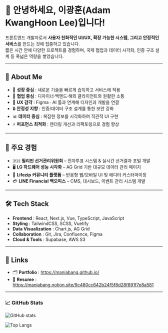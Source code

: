 # 👋 안녕하세요, 이광훈(Adam KwangHoon Lee)입니다!  

프론트엔드 개발자로서 **사용자 친화적인 UI/UX, 확장 가능한 시스템, 그리고 안정적인 서비스**를 만드는 것에 집중하고 있습니다.  
짧은 시간 안에 다양한 프로젝트를 경험하며, 국제 협업과 데이터 시각화, 인증 구조 설계 등 폭넓은 역량을 쌓았습니다.  

---

## 🚀 About Me
- 🌱 **성장 중심** : 새로운 기술을 빠르게 습득하고 서비스에 적용  
- 🤝 **협업 중심** : 디자이너·백엔드·해외 클라이언트와 원활한 소통  
- 🎨 **UX 감각** : Figma · AI 툴과 연계해 디자인과 개발을 연결  
- 🔒 **안정성 지향** : 인증/데이터 구조 설계를 통한 보안 강화  
- 📊 **데이터 중심** : 복잡한 정보를 시각화하여 직관적 UI 구현  
- ⚡ **퍼포먼스 최적화** : 렌더링 개선과 리팩토링으로 경험 향상  

---

## 💼 주요 경험
- 🇵🇭 **필리핀 선거관리위원회** – 전자투표 시스템 & 실시간 선거결과 포털 개발  
- 🖥 **LG 하드웨어 성능 시각화** – AG Grid 기반 대규모 데이터 관리 페이지  
- 📱 **Lifezip 커뮤니티 플랫폼** – 반응형 웹/모바일 UI 및 에디터 커스터마이징  
- 💳 **LINE Financial 백오피스** – CMS, 대시보드, 이벤트 관리 시스템 개발  

---

## 🛠️ Tech Stack
- **Frontend** : React, Next.js, Vue, TypeScript, JavaScript  
- **Styling** : TailwindCSS, SCSS, Vuetify  
- **Data Visualization** : Chart.js, AG Grid  
- **Collaboration** : Git, Jira, Confluence, Figma  
- **Cloud & Tools** : Supabase, AWS S3  

---

## 📌 Links
- 🗂 **Portfolio** : https://maniabang.github.io/ 
- 💼 **Resume** : https://maniabang.notion.site/9c480cc642b24f5f8d28f891f7e8a581  

---

### 📈 GitHub Stats
![GitHub stats](https://github-readme-stats.vercel.app/api?username=maniabang&show_icons=true&theme=radical)

![Top Langs](https://github-readme-stats.vercel.app/api/top-langs/?username=maniabang&layout=compact&theme=radical)
